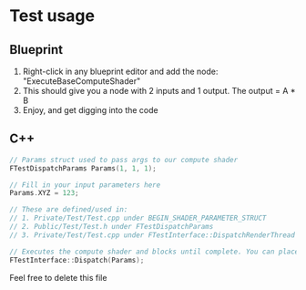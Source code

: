 # Test usage

## Blueprint

1. Right-click in any blueprint editor and add the node: "ExecuteBaseComputeShader"
2. This should give you a node with 2 inputs and 1 output. The output = A * B
3. Enjoy, and get digging into the code

## C++

```cpp
// Params struct used to pass args to our compute shader
FTestDispatchParams Params(1, 1, 1);

// Fill in your input parameters here
Params.XYZ = 123;

// These are defined/used in:
// 1. Private/Test/Test.cpp under BEGIN_SHADER_PARAMETER_STRUCT
// 2. Public/Test/Test.h under FTestDispatchParams
// 3. Private/Test/Test.cpp under FTestInterface::DispatchRenderThread

// Executes the compute shader and blocks until complete. You can place outputs in the params struct
FTestInterface::Dispatch(Params);
```

Feel free to delete this file
